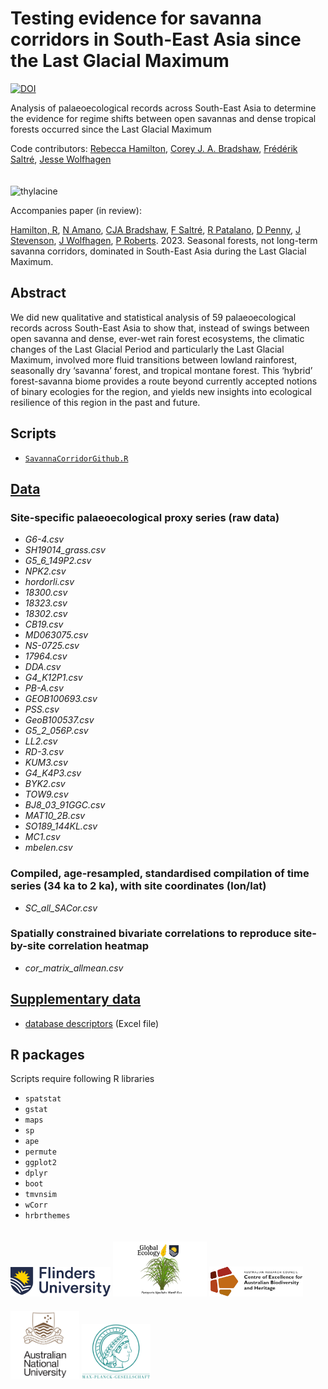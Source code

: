 # Testing evidence for savanna corridors in South-East Asia since the Last Glacial Maximum
<a href="https://zenodo.org/badge/latestdoi/649545498"><img src="https://zenodo.org/badge/649545498.svg" alt="DOI"></a>

Analysis of palaeoecological records across South-East Asia to determine the evidence for regime shifts between open savannas and dense tropical forests occurred since the Last Glacial Maximum

Code contributors: <a href="https://github.com/rebjham">Rebecca Hamilton</a>, <a href="https://github.com/cjabradshaw">Corey J. A. Bradshaw</a>, <a href="https://github.com/FredSaltre">Frédérik Saltré</a>, <a href="https://github.com/wolfhagenj">Jesse Wolfhagen</a>

<img align="center" src="www/forest2savanna.png" alt="thylacine" width="800" style="margin-top: 20px">

Accompanies paper (in review):

<a href="https://scholar.google.com/citations?user=CyGOzPEAAAAJ&hl=en">Hamilton, R</a>, <a href="https://www.shh.mpg.de/person/53942/2375">N Amano</a>, <a href="https://globalecologyflinders.com/people/#DIRECTOR">CJA Bradshaw</a>, <a href="https://globalecologyflinders.com/people/#COORDINATOR">F Saltré</a>, <a href="https://www.shh.mpg.de/person/101971/2164017">R Patalano</a>, <a href="https://scholar.google.com.au/citations?user=A7JatqAAAAAJ&hl=en">D Penny</a>, <a href="https://researchprofiles.anu.edu.au/en/persons/janelle-stevenson">J Stevenson</a>, <a href="https://www.shh.mpg.de/person/104532/2184779">J Wolfhagen</a>, <a href="https://www.shh.mpg.de/179129/patrickroberts">P Roberts</a>. 2023. Seasonal forests, not long-term savanna corridors, dominated in South-East Asia during the Last Glacial Maximum.

## Abstract
We did new qualitative and statistical analysis of 59 palaeoecological records across South-East Asia to show that, instead of swings between open savanna and dense, ever-wet rain forest ecosystems, the climatic changes of the Last Glacial Period and particularly the Last Glacial Maximum, involved more fluid transitions between lowland rainforest, seasonally dry ‘savanna’ forest, and tropical montane forest. This ‘hybrid’ forest-savanna biome provides a route beyond currently accepted notions of binary ecologies for the region, and yields new insights into ecological resilience of this region in the past and future.

## Scripts
- <a href="https://github.com/cjabradshaw/SavannaCorridors/blob/main/scripts/SavannaCorridorGithub.R"><code>SavannaCorridorGithub.R</code></a>

## <a href="https://github.com/cjabradshaw/SavannaCorridors/tree/main/data">Data</a>
### Site-specific palaeoecological proxy series (raw data)
- <em>G6-4.csv</em>
- <em>SH19014_grass.csv</em>
- <em>G5_6_149P2.csv</em>
- <em>NPK2.csv</em>
- <em>hordorli.csv</em>
- <em>18300.csv</em>
- <em>18323.csv</em>
- <em>18302.csv</em>
- <em>CB19.csv</em>
- <em>MD063075.csv</em>
- <em>NS-0725.csv</em>
- <em>17964.csv</em>
- <em>DDA.csv</em>
- <em>G4_K12P1.csv</em>
- <em>PB-A.csv</em>
- <em>GEOB100693.csv</em>
- <em>PSS.csv</em>
- <em>GeoB100537.csv</em>
- <em>G5_2_056P.csv</em>
- <em>LL2.csv</em>
- <em>RD-3.csv</em>
- <em>KUM3.csv</em>
- <em>G4_K4P3.csv</em>
- <em>BYK2.csv</em>
- <em>TOW9.csv</em>
- <em>BJ8_03_91GGC.csv</em>
- <em>MAT10_2B.csv</em>
- <em>SO189_144KL.csv</em>
- <em>MC1.csv</em>
- <em>mbelen.csv</em>

### Compiled, age-resampled, standardised compilation of time series (34 ka to 2 ka), with site coordinates (lon/lat)
- <em>SC_all_SACor.csv</em>

### Spatially constrained bivariate correlations to reproduce site-by-site correlation heatmap
- <em>cor_matrix_allmean.csv</em>

## <a href="https://github.com/cjabradshaw/SavannaCorridors/tree/main/data">Supplementary data</a>
- <a href="https://github.com/cjabradshaw/SavannaCorridors/blob/main/supplementary/supplementary_data_SC_draft1.xlsx">database descriptors</a> (Excel file)

## R packages
Scripts require following R libraries
- <code>spatstat</code>
- <code>gstat</code>
- <code>maps</code>
- <code>sp</code>
- <code>ape</code>
- <code>permute</code>
- <code>ggplot2</code>
- <code>dplyr</code>
- <code>boot</code>
- <code>tmvnsim</code>
- <code>wCorr</code>
- <code>hrbrthemes</code>

<a href="https://www.flinders.edu.au"><img align="bottom-left" src="www/Flinders_University_Logo_Horizontal_RGB_Master.png" alt="Flinders University logo" width="160" style="margin-top: 20px"></a>
<a href="https://globalecologyflinders.com"><img align="bottom-left" src="www/GEL Logo Kaurna New Transp.png" alt="GEL logo" width="150" style="margin-top: 20px"></a> <a href="https://EpicAustralia.org.au"><img align="bottom-left" src="www/CabahFCL.jpg" alt="CABAH logo" width="150" style="margin-top: 20px"></a> <a href="https://www.anu.edu.au"><img align="bottom-left" src="www/anulogo.png" alt="ANU logo" width="110" style="margin-top: 20px"></a> <a href="https://www.shh.mpg.de/en"><img align="bottom-left" src="www/maxplancklogo.png" alt="Max Planck logo" width="110" style="margin-top: 20px"></a>
